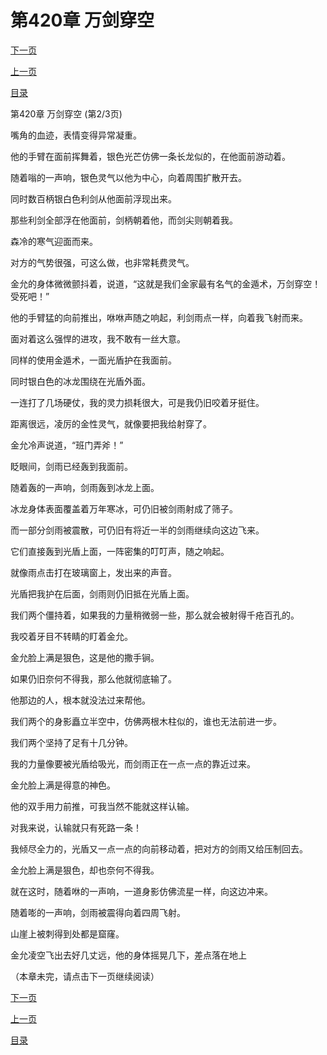<h1>第420章   万剑穿空</h1>
            <div><p><a href="./1259_%E7%AC%AC420%E7%AB%A0_%E4%B8%87%E5%89%91%E7%A9%BF%E7%A9%BA.md">下一页</a></p><p><a href="./1257_%E7%AC%AC420%E7%AB%A0_%E4%B8%87%E5%89%91%E7%A9%BF%E7%A9%BA.md">上一页</a></p><p><a href="../">目录</a></p></div>
            <div><p>第420章   万剑穿空 (第2/3页)</p><p>嘴角的血迹，表情变得异常凝重。</p><p>他的手臂在面前挥舞着，银色光芒仿佛一条长龙似的，在他面前游动着。</p><p>随着嗡的一声响，银色灵气以他为中心，向着周围扩散开去。</p><p>同时数百柄银白色利剑从他面前浮现出来。</p><p>那些利剑全部浮在他面前，剑柄朝着他，而剑尖则朝着我。</p><p>森冷的寒气迎面而来。</p><p>对方的气势很强，可这么做，也非常耗费灵气。</p><p>金允的身体微微颤抖着，说道，“这就是我们金家最有名气的金遁术，万剑穿空！受死吧！”</p><p>他的手臂猛的向前推出，咻咻声随之响起，利剑雨点一样，向着我飞射而来。</p><p>面对着这么强悍的进攻，我不敢有一丝大意。</p><p>同样的使用金遁术，一面光盾护在我面前。</p><p>同时银白色的冰龙围绕在光盾外面。</p><p>一连打了几场硬仗，我的灵力损耗很大，可是我仍旧咬着牙挺住。</p><p>距离很远，凌厉的金性灵气，就像要把我给射穿了。</p><p>金允冷声说道，“班门弄斧！”</p><p>眨眼间，剑雨已经轰到我面前。</p><p>随着轰的一声响，剑雨轰到冰龙上面。</p><p>冰龙身体表面覆盖着万年寒冰，可仍旧被剑雨射成了筛子。</p><p>而一部分剑雨被震散，可仍旧有将近一半的剑雨继续向这边飞来。</p><p>它们直接轰到光盾上面，一阵密集的叮叮声，随之响起。</p><p>就像雨点击打在玻璃窗上，发出来的声音。</p><p>光盾把我护在后面，剑雨则仍旧抵在光盾上面。</p><p>我们两个僵持着，如果我的力量稍微弱一些，那么就会被射得千疮百孔的。</p><p>我咬着牙目不转睛的盯着金允。</p><p>金允脸上满是狠色，这是他的撒手锏。</p><p>如果仍旧奈何不得我，那么他就彻底输了。</p><p>他那边的人，根本就没法过来帮他。</p><p>我们两个的身影矗立半空中，仿佛两根木柱似的，谁也无法前进一步。</p><p>我们两个坚持了足有十几分钟。</p><p>我的力量像要被光盾给吸光，而剑雨正在一点一点的靠近过来。</p><p>金允脸上满是得意的神色。</p><p>他的双手用力前推，可我当然不能就这样认输。</p><p>对我来说，认输就只有死路一条！</p><p>我倾尽全力的，光盾又一点一点的向前移动着，把对方的剑雨又给压制回去。</p><p>金允脸上满是狠色，却也奈何不得我。</p><p>就在这时，随着咻的一声响，一道身影仿佛流星一样，向这边冲来。</p><p>随着嘭的一声响，剑雨被震得向着四周飞射。</p><p>山崖上被刺得到处都是窟窿。</p><p>金允凌空飞出去好几丈远，他的身体摇晃几下，差点落在地上</p><p>（本章未完，请点击下一页继续阅读）</p></div>
            <div><p><a href="./1259_%E7%AC%AC420%E7%AB%A0_%E4%B8%87%E5%89%91%E7%A9%BF%E7%A9%BA.md">下一页</a></p><p><a href="./1257_%E7%AC%AC420%E7%AB%A0_%E4%B8%87%E5%89%91%E7%A9%BF%E7%A9%BA.md">上一页</a></p><p><a href="../">目录</a></p></div>